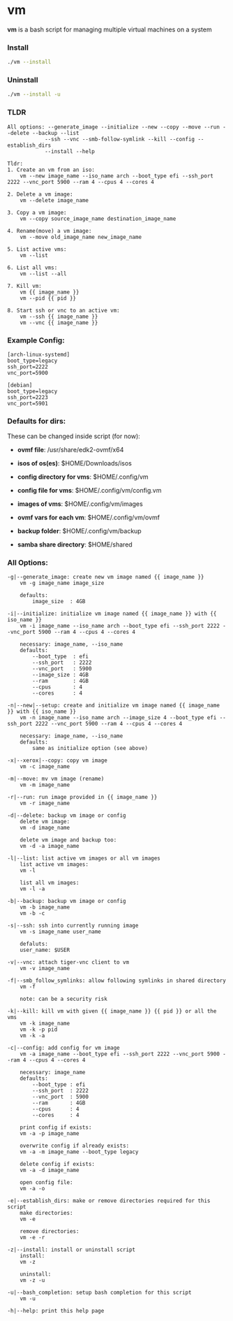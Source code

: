 # vm

**vm** is a bash script for managing multiple virtual machines on a system

### Install

```bash
./vm --install
```

### Uninstall

```bash
./vm --install -u
```

### TLDR

    All options: --generate_image --initialize --new --copy --move --run --delete --backup --list
                --ssh --vnc --smb-follow-symlink --kill --config --establish_dirs
                --install --help

    Tldr:
    1. Create an vm from an iso:
        vm --new image_name --iso_name arch --boot_type efi --ssh_port 2222 --vnc_port 5900 --ram 4 --cpus 4 --cores 4

    2. Delete a vm image:
        vm --delete image_name

    3. Copy a vm image:
        vm --copy source_image_name destination_image_name

    4. Rename(move) a vm image:
        vm --move old_image_name new_image_name

    5. List active vms:
        vm --list

    6. List all vms:
        vm --list --all

    7. Kill vm:
        vm {{ image_name }}
        vm --pid {{ pid }}

    8. Start ssh or vnc to an active vm:
        vm --ssh {{ image_name }}
        vm --vnc {{ image_name }}

### Example Config:

    [arch-linux-systemd]
    boot_type=legacy
    ssh_port=2222
    vnc_port=5900

    [debian]
    boot_type=legacy
    ssh_port=2223
    vnc_port=5901

### Defaults for dirs:

These can be changed inside script (for now):

- **ovmf file**: /usr/share/edk2-ovmf/x64
- **isos of os(es)**: $HOME/Downloads/isos

- **config directory for vms**: $HOME/.config/vm
- **config file for vms**: $HOME/.config/vm/config.vm
- **images of vms**: $HOME/.config/vm/images
- **ovmf vars for each vm**: $HOME/.config/vm/ovmf
- **backup folder**: $HOME/.config/vm/backup

- **samba share directory**: $HOME/shared

### All Options:

    -g|--generate_image: create new vm image named {{ image_name }}
        vm -g image_name image_size

        defaults:
            image_size  : 4GB

    -i|--initialize: initialize vm image named {{ image_name }} with {{ iso_name }}
        vm -i image_name --iso_name arch --boot_type efi --ssh_port 2222 --vnc_port 5900 --ram 4 --cpus 4 --cores 4

        necessary: image_name, --iso_name
        defaults:
            --boot_type  : efi
            --ssh_port   : 2222
            --vnc_port   : 5900
            --image_size : 4GB
            --ram        : 4GB
            --cpus       : 4
            --cores      : 4

    -n|--new|--setup: create and initialize vm image named {{ image_name }} with {{ iso_name }}
        vm -n image_name --iso_name arch --image_size 4 --boot_type efi --ssh_port 2222 --vnc_port 5900 --ram 4 --cpus 4 --cores 4

        necessary: image_name, --iso_name
        defaults:
            same as initialize option (see above)

    -x|--xerox|--copy: copy vm image
        vm -c image_name

    -m|--move: mv vm image (rename)
        vm -m image_name

    -r|--run: run image provided in {{ image_name }}
        vm -r image_name

    -d|--delete: backup vm image or config
        delete vm image:
        vm -d image_name

        delete vm image and backup too:
        vm -d -a image_name

    -l|--list: list active vm images or all vm images
        list active vm images:
        vm -l

        list all vm images:
        vm -l -a

    -b|--backup: backup vm image or config
        vm -b image_name
        vm -b -c

    -s|--ssh: ssh into currently running image
        vm -s image_name user_name

        defaluts:
        user_name: $USER

    -v|--vnc: attach tiger-vnc client to vm
        vm -v image_name

    -f|--smb_follow_symlinks: allow following symlinks in shared directory
        vm -f

        note: can be a security risk

    -k|--kill: kill vm with given {{ image_name }} {{ pid }} or all the vms
        vm -k image_name
        vm -k -p pid
        vm -k -a

    -c|--config: add config for vm image
        vm -a image_name --boot_type efi --ssh_port 2222 --vnc_port 5900 --ram 4 --cpus 4 --cores 4

        necessary: image_name
        defaults:
            --boot_type : efi
            --ssh_port  : 2222
            --vnc_port  : 5900
            --ram       : 4GB
            --cpus      : 4
            --cores     : 4

        print config if exists:
        vm -a -p image_name

        overwrite config if already exists:
        vm -a -m image_name --boot_type legacy

        delete config if exists:
        vm -a -d image_name

        open config file:
        vm -a -o

    -e|--establish_dirs: make or remove directories required for this script
        make directories:
        vm -e

        remove directories:
        vm -e -r

    -z|--install: install or uninstall script
        install:
        vm -z

        uninstall:
        vm -z -u

    -u|--bash_completion: setup bash completion for this script
        vm -u

    -h|--help: print this help page
